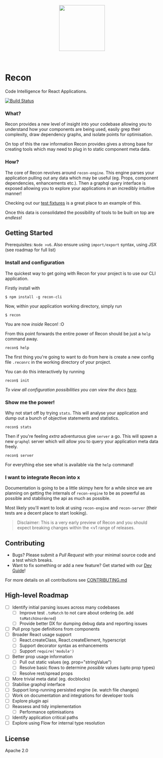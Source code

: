 <p>&nbsp;</p>
<p align="center">
<img src="http://i.imgur.com/BRdEVYW.png" width="150px" />
</p>
<p>&nbsp;</p>

Recon
=====

Code Intelligence for React Applications.

[![Build Status](https://travis-ci.org/lystable/recon.svg?branch=master)](https://travis-ci.org/lystable/recon)

### What?

Recon provides a new level of insight into your codebase allowing you to understand
how your components are being used, easily grep their complexity, draw dependency graphs,
and isolate points for optimisation.

On top of this the raw information Recon provides gives a strong base for creating tools
which may need to plug in to static component meta data.

### How?

The core of Recon revolves around `recon-engine`. This engine parses your application pulling out
any data which may be useful (eg. Props, component dependencies, enhancements etc.). Then a
graphql query interface is exposed allowing you to explore your applications in an incredibly
intuitive manner!

Checking out our [test fixtures](./packages/recon-engine/src/engine/__fixtures__/) is a
great place to an example of this.

Once this data is consolidated the possibility of tools to be built on top are *endless*!

Getting Started
---------------

Prerequisites: `Node >v6`. Also ensure using `import/export` syntax, using JSX (see roadmap for full list)

### Install and configuration

The quickest way to get going with Recon for your project is to use our CLI application.

Firstly install with

```
$ npm install -g recon-cli
```

Now, within your application working directory, simply run

```
$ recon
```

You are now *inside* Recon! :O

From this point forwards the entire power of Recon should be just a `help` command away.

```
recon$ help
```

The first thing you're going to want to do from here is create a new config file `.reconrc` in the working directory
of your project.

You can do this interactively by running

```
recon$ init
```

*To view all configuration possibilities you can view the docs [here](./packages/recon-config/README.md).*

### Show me the power!

Why not start off by trying `stats`. This will analyse your application and dump out a bunch of objective
statements and statistics.

```
recon$ stats
```

Then if you're feeling *extra* adventurous give `server` a go. This will spawn a new `graphql` server which will
allow you to query your application meta data freely.

```
recon$ server
```

For everything else see what is available via the `help` command!

### I want to integrate Recon into x

Documentation is going to be a little skimpy here for a while since we are planning on getting
the internals of `recon-engine` to be as powerful as possible and stabilising the api as much as
possible.

Most likely you'll want to look at using `recon-engine` and `recon-server` (their tests are a decent
place to start looking).

> Disclaimer: This is a very early preview of Recon and you should expect breaking changes within the <v1 range of releases.

Contributing
------------

- Bugs? Please submit a *Pull Request* with your minimal source code and a test which breaks.
- Want to fix something or add a new feature? Get started with our [Dev Guide](./docs/dev-guide.md)!

For more details on all contributions see [CONTRIBUTING.md](./CONTRIBUTING.md)

High-level Roadmap
------------------

- [ ] Identify initial parsing issues across many codebases
  - [ ] Improve test `.toMatch` to not care about ordering (ie. add `toMatchUnordered`)
  - [ ] Provide better DX for dumping debug data and reporting issues
- [ ] Pull prop type definitions from components
- [ ] Broader React usage support
  - [ ] React.createClass, React.createElement, hyperscript
  - [ ] Support decorator syntax as enhancements
  - [ ] Support `require('module')`
- [ ] Better prop usage information
  - [ ] Pull out static values (eg. prop="stringValue")
  - [ ] Resolve basic flows to determine *possible* values (upto prop types)
  - [ ] Resolve rest/spread props
- [ ] More trivial meta data! (eg. docblocks)
- [ ] Stabilise graphql interface
- [ ] Support long-running persisted engine (ie. watch file changes)
- [ ] Work on documentation and integrations for developer tools
- [ ] Explore plugin api
- [ ] Reassess and tidy implementation
  - [ ] Performance optimisations
- [ ] Identify application critical paths
- [ ] Explore using Flow for internal type resolution

License
-------

Apache 2.0
